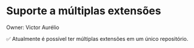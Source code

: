 # Suporte a múltiplas extensões

Owner: Victor Aurélio

<aside>
✅ Atualmente é possível ter múltiplas extensões em um único repositório.

</aside>